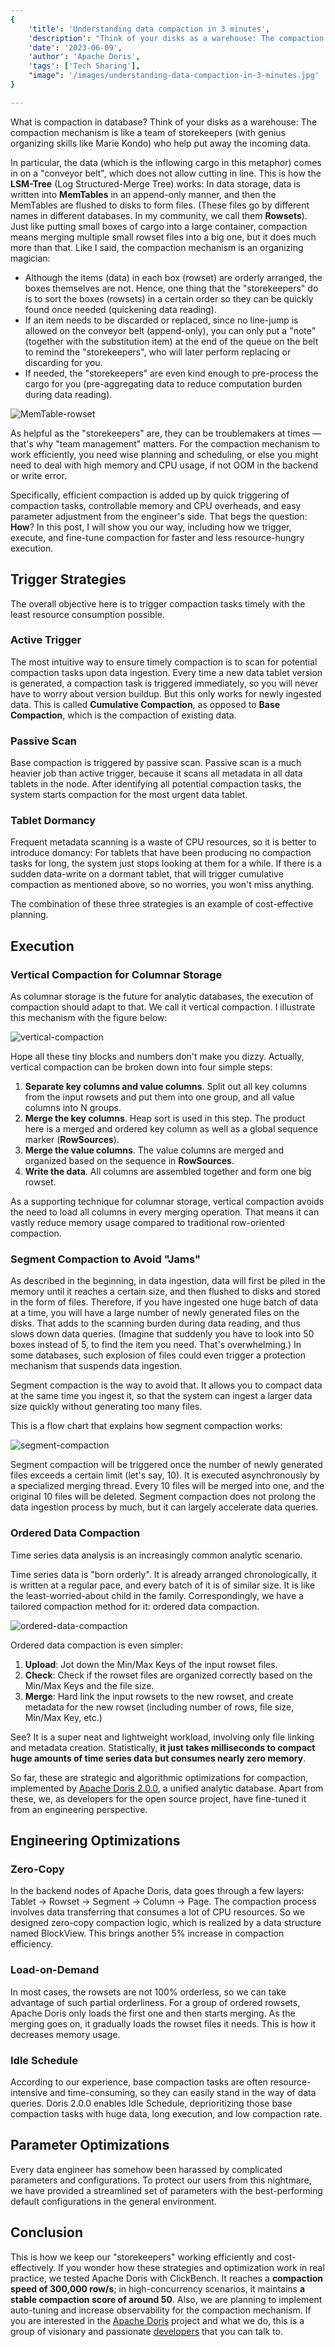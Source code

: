 ```yaml
---
{
    'title': 'Understanding data compaction in 3 minutes',
    'description': "Think of your disks as a warehouse: The compaction mechanism is like a team of storekeepers who help put away the incoming data.",
    'date': '2023-06-09',
    'author': 'Apache Doris',
    'tags': ['Tech Sharing'],
    "image": '/images/understanding-data-compaction-in-3-minutes.jpg'
}

---
```


<!-- 
Licensed to the Apache Software Foundation (ASF) under one
or more contributor license agreements.  See the NOTICE file
distributed with this work for additional information
regarding copyright ownership.  The ASF licenses this file
to you under the Apache License, Version 2.0 (the
"License"); you may not use this file except in compliance
with the License.  You may obtain a copy of the License at

  http://www.apache.org/licenses/LICENSE-2.0

Unless required by applicable law or agreed to in writing,
software distributed under the License is distributed on an
"AS IS" BASIS, WITHOUT WARRANTIES OR CONDITIONS OF ANY
KIND, either express or implied.  See the License for the
specific language governing permissions and limitations
under the License.
-->

What is compaction in database? Think of your disks as a warehouse: The compaction mechanism is like a team of storekeepers (with genius organizing skills like Marie Kondo) who help put away the incoming data. 

In particular, the data (which is the inflowing cargo in this metaphor) comes in on a "conveyor belt", which does not allow cutting in line. This is how the **LSM-Tree** (Log Structured-Merge Tree) works: In data storage, data is written into **MemTables** in an append-only manner, and then the MemTables are flushed to disks to form files. (These files go by different names in different databases. In my community, we call them **Rowsets**). Just like putting small boxes of cargo into a large container, compaction means merging multiple small rowset files into a big one, but it does much more than that. Like I said, the compaction mechanism is an organizing magician: 

- Although the items (data) in each box (rowset) are orderly arranged, the boxes themselves are not. Hence, one thing that the "storekeepers" do is to sort the boxes (rowsets) in a certain order so they can be quickly found once needed (quickening data reading).
- If an item needs to be discarded or replaced, since no line-jump is allowed on the conveyor belt (append-only), you can only put a "note" (together with the substitution item) at the end of the queue on the belt to remind the "storekeepers", who will later perform replacing or discarding for you.
- If needed, the "storekeepers" are even kind enough to pre-process the cargo for you (pre-aggregating data to reduce computation burden during data reading). 

![MemTable-rowset](/images/Compaction_1.png)

As helpful as the "storekeepers" are, they can be troublemakers at times — that's why "team management" matters. For the compaction mechanism to work efficiently, you need wise planning and scheduling, or else you might need to deal with high memory and CPU usage, if not OOM in the backend or write error.

Specifically, efficient compaction is added up by quick triggering of compaction tasks, controllable memory and CPU overheads, and easy parameter adjustment from the engineer's side. That begs the question: **How**? In this post, I will show you our way, including how we trigger, execute, and fine-tune compaction for faster and less resource-hungry execution.

## Trigger Strategies

The overall objective here is to trigger compaction tasks timely with the least resource consumption possible.

### Active Trigger

The most intuitive way to ensure timely compaction is to scan for potential compaction tasks upon data ingestion. Every time a new data tablet version is generated, a compaction task is triggered immediately, so you will never have to worry about version buildup. But this only works for newly ingested data. This is called **Cumulative Compaction**, as opposed to **Base Compaction**, which is the compaction of existing data.

### Passive Scan

Base compaction is triggered by passive scan. Passive scan is a much heavier job than active trigger, because it scans all metadata in all data tablets in the node. After identifying all potential compaction tasks, the system starts compaction for the most urgent data tablet.

### Tablet Dormancy

Frequent metadata scanning is a waste of CPU resources, so it is better to introduce domancy: For tablets that have been producing no compaction tasks for long, the system just stops looking at them for a while. If there is a sudden data-write on a dormant tablet, that will trigger cumulative compaction as mentioned above, so no worries, you won't miss anything.

The combination of these three strategies is an example of cost-effective planning.

## Execution

### Vertical Compaction for Columnar Storage

As columnar storage is the future for analytic databases, the execution of compaction should adapt to that. We call it vertical compaction. I illustrate this mechanism with the figure below:

![vertical-compaction](/images/Compaction_2.png)

Hope all these tiny blocks and numbers don't make you dizzy. Actually, vertical compaction can be broken down into four simple steps:

1. **Separate key columns and value columns**. Split out all key columns from the input rowsets and put them into one group, and all value columns into N groups.
2. **Merge the key columns**. Heap sort is used in this step. The product here is a merged and ordered key column as well as a global sequence marker (**RowSources**).
3. **Merge the value columns**. The value columns are merged and organized based on the sequence in **RowSources**. 
4. **Write the data**. All columns are assembled together and form one big rowset.

As a supporting technique for columnar storage, vertical compaction avoids the need to load all columns in every merging operation. That means it can vastly reduce memory usage compared to traditional row-oriented compaction.

### Segment Compaction to Avoid "Jams"

As described in the beginning, in data ingestion, data will first be piled in the memory until it reaches a certain size, and then flushed to disks and stored in the form of files. Therefore, if you have ingested one huge batch of data at a time, you will have a large number of newly generated files on the disks. That adds to the scanning burden during data reading, and thus slows down data queries. (Imagine that suddenly you have to look into 50 boxes instead of 5, to find the item you need. That's overwhelming.) In some databases, such explosion of files could even trigger a protection mechanism that suspends data ingestion.

Segment compaction is the way to avoid that. It allows you to compact data at the same time you ingest it, so that the system can ingest a larger data size quickly without generating too many files. 

This is a flow chart that explains how segment compaction works:

![segment-compaction](/images/Compaction_3.png)

Segment compaction will be triggered once the number of newly generated files exceeds a certain limit (let's say, 10). It is executed asynchronously by a specialized merging thread. Every 10 files will be merged into one, and the original 10 files will be deleted. Segment compaction does not prolong the data ingestion process by much, but it can largely accelerate data queries.

### Ordered Data Compaction

Time series data analysis is an increasingly common analytic scenario. 

Time series data is "born orderly". It is already arranged chronologically, it is written at a regular pace, and every batch of it is of similar size. It is like the least-worried-about child in the family. Correspondingly, we have a tailored compaction method for it: ordered data compaction.

![ordered-data-compaction](/images/Compaction_4.png)

Ordered data compaction is even simpler:

1. **Upload**: Jot down the Min/Max Keys of the input rowset files.
2. **Check**: Check if the rowset files are organized correctly based on the Min/Max Keys and the file size.
3. **Merge**: Hard link the input rowsets to the new rowset, and create metadata for the new rowset (including number of rows, file size, Min/Max Key, etc.)

See? It is a super neat and lightweight workload, involving only file linking and metadata creation. Statistically, **it just takes milliseconds to compact huge amounts of time series data but consumes nearly zero memory**.

So far, these are strategic and algorithmic optimizations for compaction, implemented by [Apache Doris 2.0.0](https://github.com/apache/doris/issues/19231), a unified analytic database. Apart from these, we, as developers for the open source project, have fine-tuned it from an engineering perspective.

## Engineering Optimizations

### Zero-Copy

In the backend nodes of Apache Doris, data goes through a few layers: Tablet -> Rowset -> Segment -> Column -> Page. The compaction process involves data transferring that consumes a lot of CPU resources. So we designed zero-copy compaction logic, which is realized by a data structure named BlockView. This brings another 5% increase in compaction efficiency.

### Load-on-Demand

In most cases, the rowsets are not 100% orderless, so we can take advantage of such partial orderliness. For a group of ordered rowsets, Apache Doris only loads the first one and then starts merging. As the merging goes on, it gradually loads the rowset files it needs. This is how it decreases memory usage. 

### **Idle Schedule**

According to our experience, base compaction tasks are often resource-intensive and time-consuming, so they can easily stand in the way of data queries. Doris 2.0.0 enables Idle Schedule, deprioritizing those base compaction tasks with huge data, long execution, and low compaction rate. 

## Parameter Optimizations

Every data engineer has somehow been harassed by complicated parameters and configurations. To protect our users from this nightmare, we have provided a streamlined set of parameters with the best-performing default configurations in the general environment.

## Conclusion

This is how we keep our "storekeepers" working efficiently and cost-effectively. If you wonder how these strategies and optimization work in real practice, we tested Apache Doris with ClickBench. It reaches a **compaction speed of 300,000 row/s**; in high-concurrency scenarios, it maintains **a stable compaction score of around 50**. Also, we are planning to implement auto-tuning and increase observability for the compaction mechanism. If you are interested in the [Apache Doris](https://github.com/apache/doris) project and what we do, this is a group of visionary and passionate [developers](https://join.slack.com/t/apachedoriscommunity/shared_invite/zt-2kl08hzc0-SPJe4VWmL_qzrFd2u2XYQA) that you can talk to.
